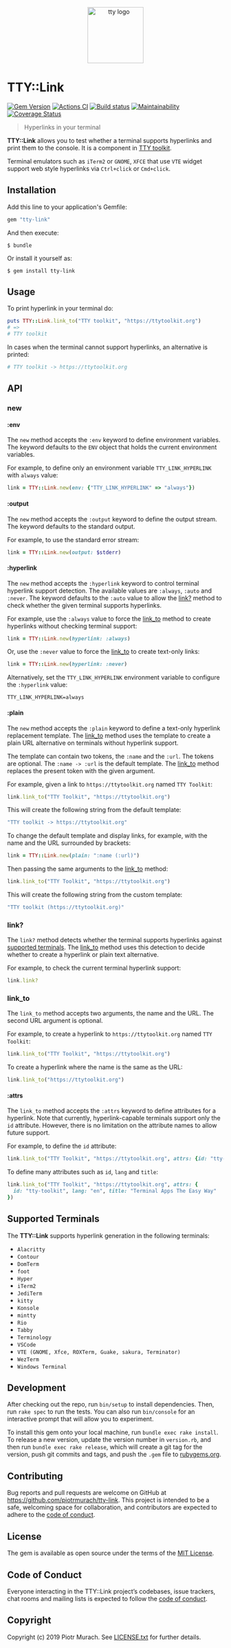 <div align="center">
  <a href="https://ttytoolkit.org"><img width="130" src="https://github.com/piotrmurach/tty/raw/master/images/tty.png" alt="tty logo" /></a>
</div>

# TTY::Link

[![Gem Version](https://badge.fury.io/rb/tty-link.svg)][gem]
[![Actions CI](https://github.com/piotrmurach/tty-link/actions/workflows/ci.yml/badge.svg)][gh_actions_ci]
[![Build status](https://ci.appveyor.com/api/projects/status/4vb3w6wmr9w9vfp7?svg=true)][appveyor]
[![Maintainability](https://api.codeclimate.com/v1/badges/3f8c368617c464238bf9/maintainability)][codeclimate]
[![Coverage Status](https://coveralls.io/repos/github/piotrmurach/tty-link/badge.svg)][coverage]

[gem]: https://badge.fury.io/rb/tty-link
[gh_actions_ci]: https://github.com/piotrmurach/tty-link/actions/workflows/ci.yml
[appveyor]: https://ci.appveyor.com/project/piotrmurach/tty-link
[codeclimate]: https://codeclimate.com/github/piotrmurach/tty-link/maintainability
[coverage]: https://coveralls.io/github/piotrmurach/tty-link

> Hyperlinks in your terminal

**TTY::Link** allows you to test whether a terminal supports hyperlinks and
print them to the console. It is a component in
[TTY toolkit](https://github.com/piotrmurach/tty).

Terminal emulators such as `iTerm2` or `GNOME`, `XFCE` that use `VTE` widget
support web style hyperlinks via `Ctrl+click` or `Cmd+click`.

## Installation

Add this line to your application's Gemfile:

```ruby
gem "tty-link"
```

And then execute:

```shell
$ bundle
```

Or install it yourself as:

```shell
$ gem install tty-link
```

## Usage

To print hyperlink in your terminal do:

```ruby
puts TTY::Link.link_to("TTY toolkit", "https://ttytoolkit.org")
# =>
# TTY toolkit
```

In cases when the terminal cannot support hyperlinks, an alternative is printed:

```ruby
# TTY toolkit -> https://ttytoolkit.org
```

## API

### new

#### :env

The `new` method accepts the `:env` keyword to define environment variables.
The keyword defaults to the `ENV` object that holds the current environment
variables.

For example, to define only an environment variable `TTY_LINK_HYPERLINK` with
`always` value:

```ruby
link = TTY::Link.new(env: {"TTY_LINK_HYPERLINK" => "always"})
```

#### :output

The `new` method accepts the `:output` keyword to define the output stream. The
keyword defaults to the standard output.

For example, to use the standard error stream:

```ruby
link = TTY::Link.new(output: $stderr)
```

#### :hyperlink

The `new` method accepts the `:hyperlink` keyword to control terminal hyperlink
support detection. The available values are `:always`, `:auto` and `:never`. The
keyword defaults to the `:auto` value to allow the [link?](#link) method
to check whether the given terminal supports hyperlinks.

For example, use the `:always` value to force the [link_to](#link_to) method
to create hyperlinks without checking terminal support:

```ruby
link = TTY::Link.new(hyperlink: :always)
```

Or, use the `:never` value to force the [link_to](#link_to) to create
text-only links:

```ruby
link = TTY::Link.new(hyperlink: :never)
```

Alternatively, set the `TTY_LINK_HYPERLINK` environment variable to configure
the `:hyperlink` value:

```shell
TTY_LINK_HYPERLINK=always
```

#### :plain

The `new` method accepts the `:plain` keyword to define a text-only hyperlink
replacement template. The [link_to](#link_to) method uses the template to
create a plain URL alternative on terminals without hyperlink support.

The template can contain two tokens, the `:name` and the `:url`. The tokens
are optional. The `:name -> :url` is the default template. The
[link_to](#link_to) method replaces the present token with the given argument.

For example, given a link to `https://ttytoolkit.org` named `TTY Toolkit`:

```ruby
link.link_to("TTY Toolkit", "https://ttytoolkit.org")
```

This will create the following string from the default template:

```ruby
"TTY toolkit -> https://ttytoolkit.org"
```

To change the default template and display links, for example, with the name
and the URL surrounded by brackets:

```ruby
link = TTY::Link.new(plain: ":name (:url)")
```

Then passing the same arguments to the [link_to](#link_to) method:

```ruby
link.link_to("TTY Toolkit", "https://ttytoolkit.org")
```

This will create the following string from the custom template:

```ruby
"TTY toolkit (https://ttytoolkit.org)"
```

### link?

The `link?` method detects whether the terminal supports hyperlinks against
[supported terminals](#supported-terminals). The [link_to](#link_to) method
uses this detection to decide whether to create a hyperlink or plain text
alternative.

For example, to check the current terminal hyperlink support:

```ruby
link.link?
```

### link_to

The `link_to` method accepts two arguments, the name and the URL. The second
URL argument is optional.

For example, to create a hyperlink to `https://ttytoolkit.org`
named `TTY Toolkit`:

```ruby
link.link_to("TTY Toolkit", "https://ttytoolkit.org")
```

To create a hyperlink where the name is the same as the URL:

```ruby
link.link_to("https://ttytoolkit.org")
```

#### :attrs

The `link_to` method accepts the `:attrs` keyword to define attributes for a
hyperlink. Note that currently, hyperlink-capable terminals support only the
`id` attribute. However, there is no limitation on the attribute names to
allow future support.

For example, to define the `id` attribute:

```ruby
link.link_to("TTY Toolkit", "https://ttytoolkit.org", attrs: {id: "tty-toolkit"})
```

To define many attributes such as `id`, `lang` and `title`:

```ruby
link.link_to("TTY Toolkit", "https://ttytoolkit.org", attrs: {
  id: "tty-toolkit", lang: "en", title: "Terminal Apps The Easy Way"
})
```

## Supported Terminals

The **TTY::Link** supports hyperlink generation in the following terminals:

* `Alacritty`
* `Contour`
* `DomTerm`
* `foot`
* `Hyper`
* `iTerm2`
* `JediTerm`
* `kitty`
* `Konsole`
* `mintty`
* `Rio`
* `Tabby`
* `Terminology`
* `VSCode`
* `VTE (GNOME, Xfce, ROXTerm, Guake, sakura, Terminator)`
* `WezTerm`
* `Windows Terminal`

## Development

After checking out the repo, run `bin/setup` to install dependencies.
Then, run `rake spec` to run the tests. You can also run `bin/console`
for an interactive prompt that will allow you to experiment.

To install this gem onto your local machine, run `bundle exec rake install`.
To release a new version, update the version number in `version.rb`, and then
run `bundle exec rake release`, which will create a git tag for the version,
push git commits and tags, and push the `.gem` file to
[rubygems.org](https://rubygems.org).

## Contributing

Bug reports and pull requests are welcome on GitHub at
https://github.com/piotrmurach/tty-link.
This project is intended to be a safe, welcoming space for collaboration,
and contributors are expected to adhere to the
[code of conduct](https://github.com/piotrmurach/tty-link/blob/master/CODE_OF_CONDUCT.md).

## License

The gem is available as open source under the terms of the
[MIT License](https://opensource.org/licenses/MIT).

## Code of Conduct

Everyone interacting in the TTY::Link project’s codebases, issue trackers,
chat rooms and mailing lists is expected to follow the
[code of conduct](https://github.com/piotrmurach/tty-link/blob/master/CODE_OF_CONDUCT.md).

## Copyright

Copyright (c) 2019 Piotr Murach. See
[LICENSE.txt](https://github.com/piotrmurach/tty-link/blob/master/LICENSE.txt)
for further details.
